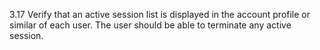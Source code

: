 3.17 Verify that an active session list is displayed in the account profile or similar of each user. The user should be able to terminate any active session.